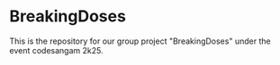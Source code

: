 # BreakingDoses
This is the repository for our group project "BreakingDoses" under the event codesangam 2k25.
